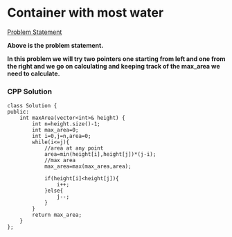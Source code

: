 # Container with most water 

[Problem Statement](https://leetcode.com/problems/container-with-most-water/)

**Above is the problem statement.**

**In this problem we will try two pointers one starting from left and one from the right and we go on calculating and keeping track of the max_area we need to calculate.**

### CPP Solution

```
class Solution {
public:
    int maxArea(vector<int>& height) {
        int n=height.size()-1;
        int max_area=0;
        int i=0,j=n,area=0;
        while(i<=j){
            //area at any point
            area=min(height[i],height[j])*(j-i);
            //max area
            max_area=max(max_area,area);
            
            if(height[i]<height[j]){
                i++;
            }else{
                j--;
            }
        }
        return max_area;
    }
};
```
